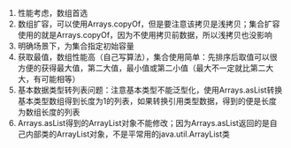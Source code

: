 1. 性能考虑，数组首选
2. 数组扩容，可以使用Arrays.copyOf，但是要注意该拷贝是浅拷贝；集合扩容使用的就是Arrays.copyOf，因为不使用拷贝前数据，所以浅拷贝也没影响
3. 明确场景下，为集合指定初始容量
4. 获取最值，数组性能高（自己写算法），集合使用简单：先排序后取值可以很方便的获得最大值，第二大值，最小值或第二小值（最大不一定就比第二大大，有可能相等）
5. 基本数据类型转列表问题：注意基本类型不能泛型化，使用Arrays.asList转换基本类型数组得到长度为1的列表，如果转换引用类型数据，得到的便是长度为数组长度的列表
6. Arrays.asList得到的ArrayList对象不能修改；因为Arrays.asList返回的是自己内部类的ArrayList对象，不是平常用的java.util.ArrayList类